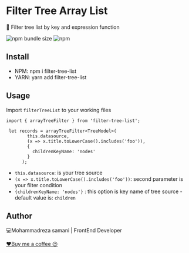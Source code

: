 ﻿# Filter Tree Array List

🎉 Filter tree list by key and expression function


![npm bundle size](https://img.shields.io/bundlephobia/min/filter-tree-list?color=success&label=Size&logoColor=red)
![npm](https://img.shields.io/npm/dw/filter-tree-list?label=Downloads)



## Install
- NPM: npm i filter-tree-list
- YARN: yarn add filter-tree-list

## Usage
Import  `filterTreeList`  to your working files


```
import { arrayTreeFilter } from 'filter-tree-list';

 let records = arrayTreeFilter<TreeModel>(
        this.datasource,
        (x => x.title.toLowerCase().includes('foo')),
        {
          childrenKeyName: 'nodes'
        }
      );
```

* `this.datasource`: is your tree source 
* `(x => x.title.toLowerCase().includes('foo'))`: second parameter is your filter condition
* `{childrenKeyName: 'nodes'}` : this option is key name of tree source - default value is: `children`


## Author
💻Mohammadreza samani | FrontEnd Developer

[❤️Buy me a coffee 😉](https://www.buymeacoffee.com/mrsamani)

 
